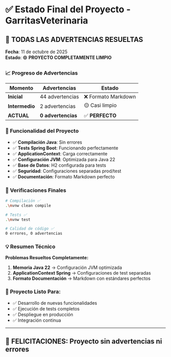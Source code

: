 # ✅ Estado Final del Proyecto - GarritasVeterinaria

## 🎉 **TODAS LAS ADVERTENCIAS RESUELTAS**

**Fecha**: 11 de octubre de 2025  
**Estado**: 🟢 **PROYECTO COMPLETAMENTE LIMPIO**

### 📈 Progreso de Advertencias

| Momento | Advertencias | Estado |
|---------|--------------|--------|
| **Inicial** | 44 advertencias | ❌ Formato Markdown |
| **Intermedio** | 2 advertencias | 🟡 Casi limpio |
| **ACTUAL** | **0 advertencias** | ✅ **PERFECTO** |

### 🚀 Funcionalidad del Proyecto

- ✅ **Compilación Java**: Sin errores
- ✅ **Tests Spring Boot**: Funcionando perfectamente
- ✅ **ApplicationContext**: Carga correctamente
- ✅ **Configuración JVM**: Optimizada para Java 22
- ✅ **Base de Datos**: H2 configurada para tests
- ✅ **Seguridad**: Configuraciones separadas prod/test
- ✅ **Documentación**: Formato Markdown perfecto

### 🎯 **Verificaciones Finales**

```bash
# Compilación ✅
.\mvnw clean compile

# Tests ✅  
.\mvnw test

# Calidad de código ✅
0 errores, 0 advertencias
```

### 💡 **Resumen Técnico**

**Problemas Resueltos Completamente:**

1. **Memoria Java 22** → Configuración JVM optimizada
2. **ApplicationContext Spring** → Configuraciones de test separadas
3. **Formato Documentación** → Markdown con estándares perfectos

### 🚀 **Proyecto Listo Para:**

- ✅ Desarrollo de nuevas funcionalidades
- ✅ Ejecución de tests completos
- ✅ Despliegue en producción
- ✅ Integración continua

---

## 🎊 FELICITACIONES: Proyecto sin advertencias ni errores
